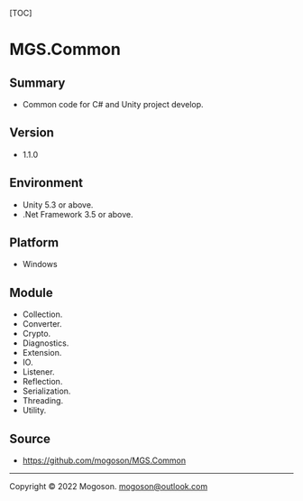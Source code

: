 [TOC]

# MGS.Common

## Summary

- Common code for C# and Unity project develop.

## Version

- 1.1.0

## Environment

- Unity 5.3 or above.
- .Net Framework 3.5 or above.

## Platform

- Windows

## Module
- Collection.
- Converter.
- Crypto.
- Diagnostics.
- Extension.
- IO.
- Listener.
- Reflection.
- Serialization.
- Threading.
- Utility.

## Source

- https://github.com/mogoson/MGS.Common

------

Copyright © 2022 Mogoson.	mogoson@outlook.com